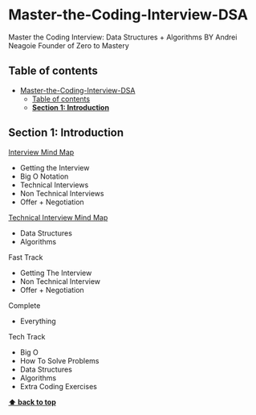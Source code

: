 # Master-the-Coding-Interview-DSA
Master the Coding Interview: Data Structures + Algorithms BY Andrei Neagoie Founder of Zero to Mastery
## Table of contents

- [Master-the-Coding-Interview-DSA](#master-the-coding-interview-dsa)
  - [Table of contents](#table-of-contents)
  - [**Section 1: Introduction**](#section-1-introduction)


## **Section 1: Introduction**

[Interview Mind Map](https://coggle.it/diagram/W5u8QkZs6r4sZM3J/t/master-the-interview)

- Getting the Interview
- Big O Notation
- Technical Interviews
- Non Technical Interviews
- Offer + Negotiation

[Technical Interview Mind Map](https://coggle.it/diagram/W5E5tqYlrXvFJPsq/t/master-the-interview-click-here-for-course-link)

- Data Structures
- Algorithms

Fast Track

- Getting The Interview
- Non Technical Interview
- Offer + Negotiation

Complete

- Everything

Tech Track

- Big O
- How To Solve Problems
- Data Structures
- Algorithms
- Extra Coding Exercises

**[⬆ back to top](#table-of-contents)**


